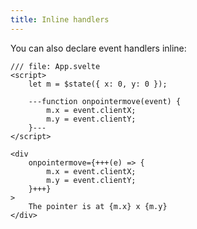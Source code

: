 ```yaml
---
title: Inline handlers
---
```


You can also declare event handlers inline:

```svelte
/// file: App.svelte
<script>
	let m = $state({ x: 0, y: 0 });

	---function onpointermove(event) {
		m.x = event.clientX;
		m.y = event.clientY;
	}---
</script>

<div
	onpointermove={+++(e) => {
		m.x = event.clientX;
		m.y = event.clientY;
	}+++}
>
	The pointer is at {m.x} x {m.y}
</div>
```
